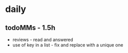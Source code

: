 # daily

## todoMMs - 1.5h
* reviews - read and answered
* use of key in a list - fix and replace with a unique one